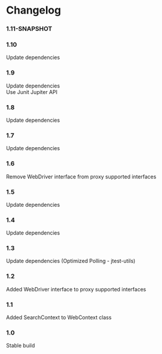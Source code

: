 # Changelog

### 1.11-SNAPSHOT

### 1.10
Update dependencies  

### 1.9
Update dependencies  
Use Junit Jupiter API  

### 1.8
Update dependencies  

### 1.7
Update dependencies  

### 1.6
Remove WebDriver interface from proxy supported interfaces  

### 1.5
Update dependencies  

### 1.4
Update dependencies  

### 1.3
Update dependencies (Optimized Polling - jtest-utils)  

### 1.2
Added WebDriver interface to proxy supported interfaces  

### 1.1
Added SearchContext to WebContext class  

### 1.0
Stable build  
